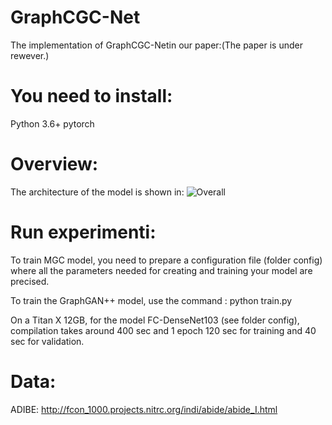 # GraphCGC-Net
 The implementation of GraphCGC-Netin our paper:(The paper is under rewever.)
# You need to install:
 Python 3.6+
 pytorch 
# Overview:
The architecture of the model is shown in: 
![Overall](https://user-images.githubusercontent.com/92975068/138672480-0f015378-0adf-4f99-a566-9914a73a12da.png)

# Run experimenti:

To train MGC model, you need to prepare a configuration file (folder config) where all the parameters needed for creating and training your model are precised. 

To train the GraphGAN++ model, use the command :  python train.py

On a Titan X 12GB, for the model FC-DenseNet103 (see folder config), compilation takes around 400 sec and 1 epoch 120 sec for training and 40 sec for validation.
# Data:
ADIBE: http://fcon_1000.projects.nitrc.org/indi/abide/abide_I.html
